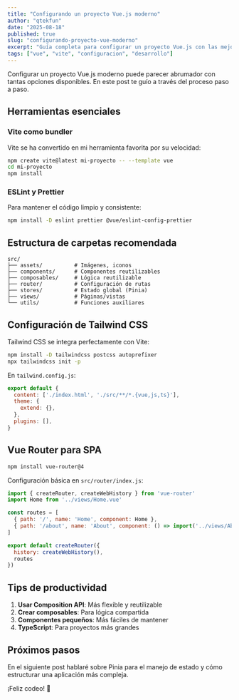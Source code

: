 ```yaml
---
title: "Configurando un proyecto Vue.js moderno"
author: "qtekfun"
date: "2025-08-18"
published: true
slug: "configurando-proyecto-vue-moderno"
excerpt: "Guía completa para configurar un proyecto Vue.js con las mejores prácticas y herramientas modernas."
tags: ["vue", "vite", "configuracion", "desarrollo"]
---
```


Configurar un proyecto Vue.js moderno puede parecer abrumador con tantas opciones disponibles. En este post te guío a través del proceso paso a paso.

## Herramientas esenciales

### Vite como bundler
Vite se ha convertido en mi herramienta favorita por su velocidad:

```bash
npm create vite@latest mi-proyecto -- --template vue
cd mi-proyecto
npm install
```

### ESLint y Prettier
Para mantener el código limpio y consistente:

```bash
npm install -D eslint prettier @vue/eslint-config-prettier
```

## Estructura de carpetas recomendada

```
src/
├── assets/          # Imágenes, iconos
├── components/      # Componentes reutilizables
├── composables/     # Lógica reutilizable
├── router/          # Configuración de rutas
├── stores/          # Estado global (Pinia)
├── views/           # Páginas/vistas
└── utils/           # Funciones auxiliares
```

## Configuración de Tailwind CSS

Tailwind CSS se integra perfectamente con Vite:

```bash
npm install -D tailwindcss postcss autoprefixer
npx tailwindcss init -p
```

En `tailwind.config.js`:

```javascript
export default {
  content: ['./index.html', './src/**/*.{vue,js,ts}'],
  theme: {
    extend: {},
  },
  plugins: [],
}
```

## Vue Router para SPA

```bash
npm install vue-router@4
```

Configuración básica en `src/router/index.js`:

```javascript
import { createRouter, createWebHistory } from 'vue-router'
import Home from '../views/Home.vue'

const routes = [
  { path: '/', name: 'Home', component: Home },
  { path: '/about', name: 'About', component: () => import('../views/About.vue') }
]

export default createRouter({
  history: createWebHistory(),
  routes
})
```

## Tips de productividad

1. **Usar Composition API**: Más flexible y reutilizable
2. **Crear composables**: Para lógica compartida
3. **Componentes pequeños**: Más fáciles de mantener
4. **TypeScript**: Para proyectos más grandes

## Próximos pasos

En el siguiente post hablaré sobre Pinia para el manejo de estado y cómo estructurar una aplicación más compleja.

¡Feliz codeo! 🚀
